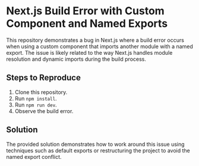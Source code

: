 # Next.js Build Error with Custom Component and Named Exports

This repository demonstrates a bug in Next.js where a build error occurs when using a custom component that imports another module with a named export.  The issue is likely related to the way Next.js handles module resolution and dynamic imports during the build process.

## Steps to Reproduce

1. Clone this repository.
2. Run `npm install`.
3. Run `npm run dev`.
4. Observe the build error.  

## Solution

The provided solution demonstrates how to work around this issue using techniques such as default exports or restructuring the project to avoid the named export conflict.
